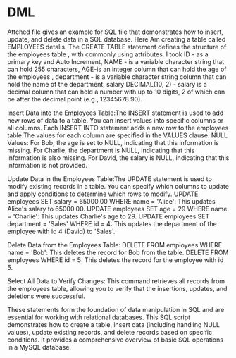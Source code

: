 # DML
Attched file gives an example for SQL file that demonstrates how to insert, update, and delete data in a SQL database. 
Here Am creating a table called EMPLOYEES detalis.
The CREATE TABLE statement defines the structure of the employees table , with commonly using attributes.
I took ID - as a primary key and Auto Increment, NAME - is a variable character string that can hold 255 characters, AGE-is an integer column that can hold the age of the employees , department - is a variable character string column that can hold the name of the department, salary DECIMAL(10, 2) - salary is a decimal column that can hold a number with up to 10 digits, 2 of which can be after the decimal point (e.g., 12345678.90).

Insert Data into the Employees Table:The INSERT statement is used to add new rows of data to a table. You can insert values into specific columns or all columns.
Each INSERT INTO statement adds a new row to the employees table.The values for each column are specified in the VALUES clause.
NULL Values:
For Bob, the age is set to NULL, indicating that this information is missing.
For Charlie, the department is NULL, indicating that this information is also missing.
For David, the salary is NULL, indicating that this information is not provided.

Update Data in the Employees Table:The UPDATE statement is used to modify existing records in a table. You can specify which columns to update and apply conditions to determine which rows to modify.
UPDATE employees SET salary = 65000.00 WHERE name = 'Alice': This updates Alice's salary to 65000.00.
UPDATE employees SET age = 29 WHERE name = 'Charlie': This updates Charlie's age to 29.
UPDATE employees SET department = 'Sales' WHERE id = 4: This updates the department of the employee with id 4 (David) to 'Sales'.

Delete Data from the Employees Table:
DELETE FROM employees WHERE name = 'Bob': This deletes the record for Bob from the table.
DELETE FROM employees WHERE id = 5: This deletes the record for the employee with id 5. 

Select All Data to Verify Changes:
This command retrieves all records from the employees table, allowing you to verify that the insertions, updates, and deletions were successful.

These statements form the foundation of data manipulation in SQL and are essential for working with relational databases.
This SQL script demonstrates how to create a table, insert data (including handling NULL values), update existing records, and delete records based on specific conditions. It provides a comprehensive overview of basic SQL operations in a MySQL database.
